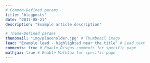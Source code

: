 ```yaml
---
# Common-Defined params
title: "blogposts"
date: "2017-08-21"
description: "Example article description"

# Theme-Defined params
thumbnail: "img/placeholder.jpg" # Thumbnail image
lead: "Example lead - highlighted near the title" # Lead text
comments: true # Enable Disqus comments for specific page
mathjax: true # Enable MathJax for specific page
---
```

